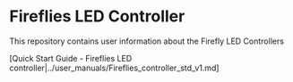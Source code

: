 # Fireflies LED Controller
This repository contains user information about the Firefly LED Controllers

[Quick Start Guide - Fireflies LED controller|../user_manuals/Fireflies_controller_std_v1.md]
